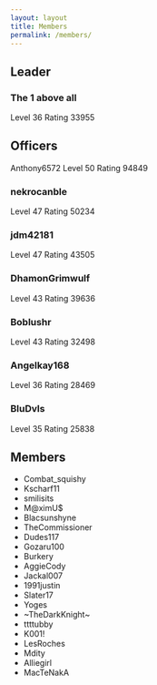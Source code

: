 ```yaml
---
layout: layout
title: Members
permalink: /members/
---
```


## Leader

### The 1 above all
Level 36 Rating 33955

## Officers

<span class="label label-info">Anthony6572</span>
Level 50 Rating 94849

### nekrocanble
Level 47 Rating 50234

### jdm42181
Level 47 Rating 43505

### DhamonGrimwulf 
Level 43 Rating 39636

### Boblushr 
Level 43 Rating 32498

### Angelkay168 
Level 36 Rating 28469

### BluDvls 
Level 35 Rating 25838

## Members
* Combat_squishy
* Kscharf11
* smilisits
* M@ximU$
* Blacsunshyne
* TheCommissioner
* Dudes117
* Gozaru100
* Burkery
* AggieCody
* Jackal007
* 1991justin
* Slater17
* Yoges
* ~TheDarkKnight~
* ttttubby
* K001!
* LesRoches
* Mdity
* Alliegirl
* MacTeNakA
